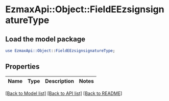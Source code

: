 # EzmaxApi::Object::FieldEEzsignsignatureType

## Load the model package
```perl
use EzmaxApi::Object::FieldEEzsignsignatureType;
```

## Properties
Name | Type | Description | Notes
------------ | ------------- | ------------- | -------------

[[Back to Model list]](../README.md#documentation-for-models) [[Back to API list]](../README.md#documentation-for-api-endpoints) [[Back to README]](../README.md)



